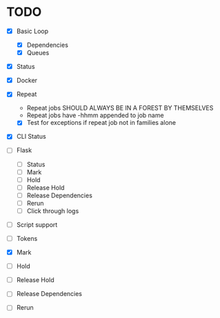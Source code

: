 # TODO

- [x] Basic Loop
  - [x] Dependencies
  - [x] Queues
- [x] Status
- [x] Docker
- [x] Repeat
  - Repeat jobs SHOULD ALWAYS BE IN A FOREST BY THEMSELVES
  - Repeat jobs have -hhmm appended to job name
  - [x] Test for exceptions if repeat job not in families alone
- [x] CLI Status
- [ ] Flask
  - [ ] Status
  - [ ] Mark
  - [ ] Hold
  - [ ] Release Hold
  - [ ] Release Dependencies
  - [ ] Rerun
  - [ ] Click through logs
- [ ] Script support
- [ ] Tokens
- [x] Mark
- [ ] Hold
- [ ] Release Hold
- [ ] Release Dependencies
- [ ] Rerun




